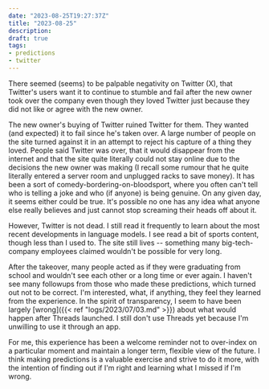 ```yaml
---
date: "2023-08-25T19:27:37Z"
title: "2023-08-25"
description:
draft: true
tags:
- predictions
- twitter
---
```


There seemed (seems) to be palpable negativity on Twitter (X), that Twitter's users want it to continue to stumble and fail after the new owner took over the company even though they loved Twitter just because they did not like or agree with the new owner.

The new owner's buying of Twitter ruined Twitter for them.
They wanted (and expected) it to fail since he's taken over.
A large number of people on the site turned against it in an attempt to reject his capture of a thing they loved.
People said Twitter was over, that it would disappear from the internet and that the site quite literally could not stay online due to the decisions the new owner was making (I recall some rumour that he quite literally entered a server room and unplugged racks to save money).
It has been a sort of comedy-bordering-on-bloodsport, where you often can't tell who is telling a joke and who (if anyone) is being genuine.
On any given day, it seems either could be true.
It's possible no one has any idea what anyone else really believes and just cannot stop screaming their heads off about it.

However, Twitter is not dead.
I still read it frequently to learn about the most recent developments in language models.
I see read a bit of sports content, though less than I used to.
The site still lives -- something many big-tech-company employees claimed wouldn't be possible for very long.

After the takeover, many people acted as if they were graduating from school and wouldn't see each other or a long time or ever again.
I haven't see many followups from those who made these predictions, which turned out not to be correct.
I'm interested, what, if anything, they feel they learned from the experience.
In the spirit of transparency, I seem to have been largely [wrong]({{< ref "logs/2023/07/03.md" >}}) about what would happen after Threads launched.
I still don't use Threads yet because I'm unwilling to use it through an app.

For me, this experience has been a welcome reminder not to over-index on a particular moment and maintain a longer term, flexible view of the future.
I think making predictions is a valuable exercise and strive to do it more, with the intention of finding out if I'm right and learning what I missed if I'm wrong.
